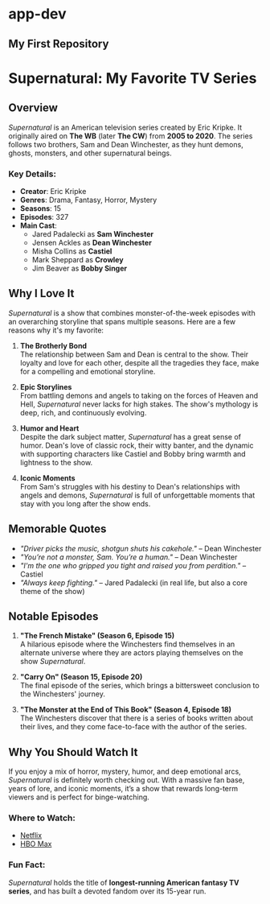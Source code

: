 # app-dev
## My First Repository

# **Supernatural**: My Favorite TV Series

## Overview
*Supernatural* is an American television series created by Eric Kripke. It originally aired on **The WB** (later **The CW**) from **2005 to 2020**. The series follows two brothers, Sam and Dean Winchester, as they hunt demons, ghosts, monsters, and other supernatural beings.

### Key Details:
- **Creator**: Eric Kripke
- **Genres**: Drama, Fantasy, Horror, Mystery
- **Seasons**: 15
- **Episodes**: 327
- **Main Cast**:
  - Jared Padalecki as **Sam Winchester**
  - Jensen Ackles as **Dean Winchester**
  - Misha Collins as **Castiel**
  - Mark Sheppard as **Crowley**
  - Jim Beaver as **Bobby Singer**

## Why I Love It
*Supernatural* is a show that combines monster-of-the-week episodes with an overarching storyline that spans multiple seasons. Here are a few reasons why it's my favorite:

1. **The Brotherly Bond**  
   The relationship between Sam and Dean is central to the show. Their loyalty and love for each other, despite all the tragedies they face, make for a compelling and emotional storyline.

2. **Epic Storylines**  
   From battling demons and angels to taking on the forces of Heaven and Hell, *Supernatural* never lacks for high stakes. The show's mythology is deep, rich, and continuously evolving.

3. **Humor and Heart**  
   Despite the dark subject matter, *Supernatural* has a great sense of humor. Dean's love of classic rock, their witty banter, and the dynamic with supporting characters like Castiel and Bobby bring warmth and lightness to the show.

4. **Iconic Moments**  
   From Sam's struggles with his destiny to Dean's relationships with angels and demons, *Supernatural* is full of unforgettable moments that stay with you long after the show ends.

## Memorable Quotes
- *"Driver picks the music, shotgun shuts his cakehole."* – Dean Winchester
- *"You’re not a monster, Sam. You’re a human."* – Dean Winchester
- *"I'm the one who gripped you tight and raised you from perdition."* – Castiel
- *"Always keep fighting."* – Jared Padalecki (in real life, but also a core theme of the show)

## Notable Episodes

1. **"The French Mistake" (Season 6, Episode 15)**  
   A hilarious episode where the Winchesters find themselves in an alternate universe where they are actors playing themselves on the show *Supernatural*.

2. **"Carry On" (Season 15, Episode 20)**  
   The final episode of the series, which brings a bittersweet conclusion to the Winchesters' journey.

3. **"The Monster at the End of This Book" (Season 4, Episode 18)**  
   The Winchesters discover that there is a series of books written about their lives, and they come face-to-face with the author of the series.

## Why You Should Watch It
If you enjoy a mix of horror, mystery, humor, and deep emotional arcs, *Supernatural* is definitely worth checking out. With a massive fan base, years of lore, and iconic moments, it’s a show that rewards long-term viewers and is perfect for binge-watching.

### Where to Watch:
- [Netflix](https://www.netflix.com)
- [HBO Max](https://www.hbomax.com)

### Fun Fact:
*Supernatural* holds the title of **longest-running American fantasy TV series**, and has built a devoted fandom over its 15-year run.
